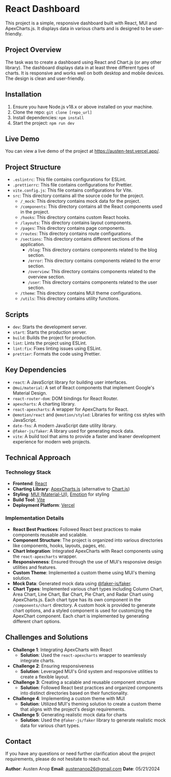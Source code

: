 # React Dashboard

This project is a simple, responsive dashboard built with React, MUI and ApexCharts.js. It displays data in various charts and is designed to be user-friendly.

## Project Overview

The task was to create a dashboard using React and Chart.js (or any other library). The dashboard displays data in at least three different types of charts. It is responsive and works well on both desktop and mobile devices. The design is clean and user-friendly.

## Installation

1. Ensure you have Node.js v18.x or above installed on your machine.
2. Clone the repo: `git clone [repo_url]`
3. Install dependencies: `npm install`
4. Start the project: `npm run dev`

## Live Demo

You can view a live demo of the project at https://austen-test.vercel.app/.

## Project Structure

- `.eslintrc`: This file contains configurations for ESLint.
- `.prettierrc`: This file contains configurations for Prettier.
- `vite.config.js`: This file contains configurations for Vite.
- `src`: This directory contains all the source code for the project.
  - `/_mock`: This directory contains mock data for the project.
  - `/components`: This directory contains all the React components used in the project.
  - `/hooks`: This directory contains custom React hooks.
  - `/layouts`: This directory contains layout components.
  - `/pages`: This directory contains page components.
  - `/routes`: This directory contains route configurations.
  - `/sections`: This directory contains different sections of the application.
    - `/blog`: This directory contains components related to the blog section.
    - `/error`: This directory contains components related to the error section.
    - `/overview`: This directory contains components related to the overview section.
    - `/user`: This directory contains components related to the user section.
  - `/theme`: This directory contains MUI theme configurations.
  - `/utils`: This directory contains utility functions.

## Scripts

- `dev`: Starts the development server.
- `start`: Starts the production server.
- `build`: Builds the project for production.
- `lint`: Lints the project using ESLint.
- `lint:fix`: Fixes linting issues using ESLint.
- `prettier`: Formats the code using Prettier.

## Key Dependencies

- `react`: A JavaScript library for building user interfaces.
- `@mui/material`: A set of React components that implement Google's Material Design.
- `react-router-dom`: DOM bindings for React Router.
- `apexcharts`: A charting library.
- `react-apexcharts`: A wrapper for ApexCharts for React.
- `@emotion/react` and `@emotion/styled`: Libraries for writing css styles with JavaScript.
- `date-fns`: A modern JavaScript date utility library.
- `@faker-js/faker`: A library used for generating mock data.
- `vite`: A build tool that aims to provide a faster and leaner development experience for modern web projects.

## Technical Approach

### Technology Stack

- **Frontend**: [React](https://reactjs.org/)
- **Charting Library**: [ApexCharts.js](https://apexcharts.com/) (alternative to [Chart.js](https://www.chartjs.org/))
- **Styling**: [MUI (Material-UI)](https://mui.com/), [Emotion](https://emotion.sh/docs/introduction) for styling
- **Build Tool**: [Vite](https://vitejs.dev/)
- **Deployment Platform**: [Vercel](https://vercel.com/)

### Implementation Details

- **React Best Practices**: Followed React best practices to make components reusable and scalable.
- **Component Structure**: The project is organized into various directories like components, hooks, layouts, pages, etc.
- **Chart Integration**: Integrated ApexCharts with React components using the `react-apexcharts` wrapper.
- **Responsiveness**: Ensured through the use of MUI's responsive design utilities and features.
- **Custom Theme**: Implemented a custom theme using MUI's theming solution.
- **Mock Data**: Generated mock data using [@faker-js/faker](https://www.npmjs.com/package/@faker-js/faker).
- **Chart Types**: Implemented various chart types including Column Chart, Area Chart, Line Chart, Bar Chart, Pie Chart, and Radar Chart using ApexCharts.js. Each chart type has its own component in the `/components/chart` directory. A custom hook is provided to generate chart options, and a styled component is used for customizing the ApexChart component. Each chart is implemented by generating different chart options.

## Challenges and Solutions

- **Challenge 1**: Integrating ApexCharts with React
  - **Solution**: Used the `react-apexcharts` wrapper to seamlessly integrate charts.
- **Challenge 2**: Ensuring responsiveness
  - **Solution**: Leveraged MUI's Grid system and responsive utilities to create a flexible layout.
- **Challenge 3**: Creating a scalable and reusable component structure
  - **Solution**: Followed React best practices and organized components into distinct directories based on their functionality.
- **Challenge 4**: Implementing a custom theme with MUI
  - **Solution**: Utilized MUI's theming solution to create a custom theme that aligns with the project's design requirements.
- **Challenge 5**: Generating realistic mock data for charts
  - **Solution**: Used the `@faker-js/faker` library to generate realistic mock data for various chart types.

## Contact

If you have any questions or need further clarification about the project requirements, please do not hesitate to reach out.

**Author**: Austen Anop
**Email**: austenanop26@gmail.com
**Date**: 05/21/2024
